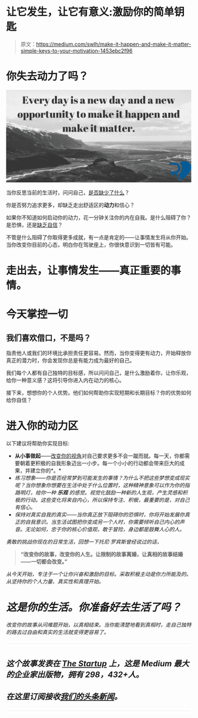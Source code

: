 # 让它发生，让它有意义:激励你的简单钥匙

> 原文：<https://medium.com/swlh/make-it-happen-and-make-it-matter-simple-keys-to-your-motivation-1453ebc2f96>

# 你失去动力了吗？

![](img/eff4cd576117a3c01f3cdb95a2d24c69.png)

当你反思当前的生活时，问问自己，[是否缺少了什么](https://www.theartofubyrebecca.com/single-post/2017/07/20/5-Steps-to-Boosting-Your-Self-Confidence)？

你是否努力追求更多，却缺乏走出舒适区的**动力**和信心？

如果你不知道如何启动你的动力，花一分钟关注你的内在自我。是什么阻碍了你？是恐惧，还是[缺乏自信](https://www.theartofubyrebecca.com/single-post/2017/07/20/5-Steps-to-Boosting-Your-Self-Confidence)？

不管是什么阻碍了你取得更多成就，有一点是肯定的——让事情发生将从你开始。当你改变你目前的心态，明白你在驾驶座上，你很快意识到一切皆有可能。

# 走出去，让事情发生——真正重要的事情。

# 今天掌控一切

## 我们喜欢借口，不是吗？

指责他人或我们的环境比承担责任更容易。然而，当你变得更有动力，开始释放你真正的潜力时，你会发现你总是有能力成为最好的自己。

我们每个人都有自己独特的目标感，所以问问自己，是什么激励着你，让你乐观，给你一种意义感？这将引导你进入内在动力的核心。

接下来，想想你的个人优势。他们如何帮助你实现短期和长期目标？你的优势如何给你自信？

# 进入你的动力区

以下建议将帮助你实现目标:

*   **从小事做起**——[改变你的视角](https://www.theartofubyrebecca.com/single-post/2017/06/12/Problems-are-Opportunities-in-the-Land-of-I-can)对自己要求更多不会一蹴而就。每一天，你都需要朝着更积极的自我形象迈出一小步。每一个小小的行动都会带来巨大的成果，并建立你的*。*
*   *练习想象——你是否经常梦到可能发生的事情？为什么不把这些梦想变成现实呢？当你想象你想要在生活中处于什么位置时，这种精神意象可以作为你的指路明灯，给你一种 ***乐观*** 的感觉。视觉化鼓励一种新的人生观，产生灵感和积极的行动。这些变化将来自内心，所以保持专注、积极，最重要的是，对自己有信心。*
*   *保持对真实自我的真实——当你真正放下阻碍你的恐惧时，你将开始发展你真正的自我意识。当生活试图把你变成另一个人时，你需要倾听自己内心的声音。无论如何，忠于你的核心价值观，敢于冒险，身边都是鼓舞人心的人。*

*勇敢的挑战你现在的日常生活，回想一下托尼·罗宾斯曾经说过的话，*

> **“改变你的故事，改变你的人生。让限制的故事离婚，让真相的故事结婚——一切都会改变。”**

*从今天开始，专注于一个让你兴奋和激励的目标。采取积极主动是你力所能及的。从坚持你的个人力量、真实性和真理开始。*

# *这是你的生活。你准备好去生活了吗？*

*改变你的故事从问难题开始，以真相结束。当你能清楚地看到真相时，走自己独特的路去过自由和真实的生活就变得更容易了。*

*![](img/731acf26f5d44fdc58d99a6388fe935d.png)*

## *这个故事发表在 [The Startup](https://medium.com/swlh) 上，这是 Medium 最大的企业家出版物，拥有 298，432+人。*

## *在这里订阅接收[我们的头条新闻](http://growthsupply.com/the-startup-newsletter/)。*

*![](img/731acf26f5d44fdc58d99a6388fe935d.png)*